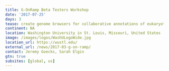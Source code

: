 ```yaml
---
title: G-OnRamp Beta Testers Workshop
date: '2017-07-25'
days: 3
tease: create genome browsers for collaborative annotations of eukaryotic genomes
continent: NA
location: Washington University in St. Louis, Missouri, United States
image: /images/logos/WashULogoWide.jpg
location_url: https://wustl.edu/
external_url: /news/2017-03-g-on-ramp/
contact: Jeremy Goecks, Sarah Elgin
gtn: true
subsites: [global, us]
---
```

